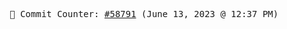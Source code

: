 <p align="center">
    <samp>
        📮 Commit Counter: <a href="https://github.com/Javascript-void0/Javascript-void0/commits/main">#58791</a> (June 13, 2023 @ 12:37 PM)
    </samp>
</p>